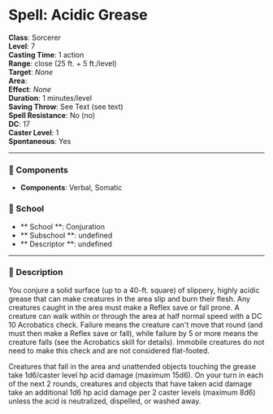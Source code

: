 
# Spell: Acidic Grease
**Class**: Sorcerer  
**Level**: 7  
**Casting Time**: 1 action  
**Range**: close (25 ft. + 5 ft./level)  
**Target**: _None_  
**Area**:   
**Effect**: _None_  
**Duration**: 1 minutes/level  
**Saving Throw**: See Text (see text)  
**Spell Resistance**: No (no)  
**DC**: 17  
**Caster Level**: 1  
**Spontaneous**: Yes

---

### 🔮 Components
- **Components**: Verbal, Somatic

### 🏫 School
- ** School **: Conjuration
- ** Subschool **: undefined
- ** Descriptor **: undefined
---

### 📜 Description
You conjure a solid surface (up to a 40-ft. square) of slippery, highly acidic grease that can make creatures in the area slip and burn their flesh. Any creatures caught in the area must make a Reflex save or fall prone. A creature can walk within or through the area at half normal speed with a DC 10 Acrobatics check. Failure means the creature can't move that round (and must then make a Reflex save or fall), while failure by 5 or more means the creature falls (see the Acrobatics skill for details). Immobile creatures do not need to make this check and are not considered flat-footed.

Creatures that fall in the area and unattended objects touching the grease take 1d6/caster level hp acid damage (maximum 15d6). On your turn in each of the next 2 rounds, creatures and objects that have taken acid damage take an additional 1d6 hp acid damage per 2 caster levels (maximum 8d6) unless the acid is neutralized, dispelled, or washed away.
